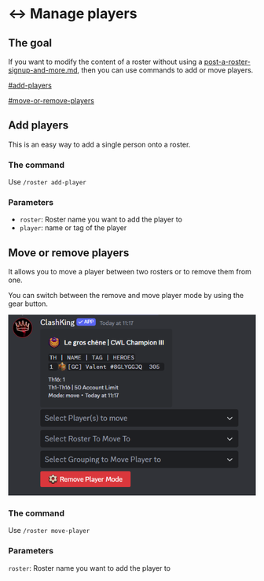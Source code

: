 # ↔️ Manage players

## The goal

If  you want to modify the content of a roster without using a [post-a-roster-signup-and-more.md](post-a-roster-signup-and-more.md "mention"), then you can use commands to add or move players.

[#add-players](manage-players.md#add-players "mention")

[#move-or-remove-players](manage-players.md#move-or-remove-players "mention")

## Add players

This is an easy way to add a single person onto a roster.

### The command

Use `/roster add-player`&#x20;

### Parameters

* `roster`: Roster name you want to add the player to
* `player`: name or tag of the player

## Move or remove players

It allows you to move a player between two rosters or to remove them from one.

You can switch between the remove and move player mode by using the gear button.

![](<../../.gitbook/assets/image (9) (1).png>)

### The command

Use `/roster move-player`

### Parameters

`roster`: Roster name you want to add the player to
